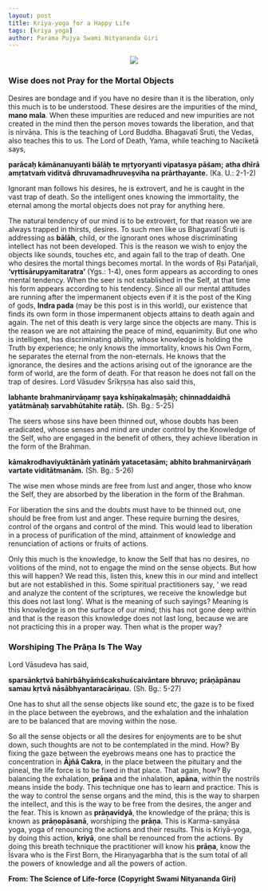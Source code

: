 ```yaml
---
layout: post
title: Kriya-yoga for a Happy Life
tags: [kriya yoga]
author: Parama Pujya Swami Nityananda Giri
---
```


<center><img src="/assets/img/swamiji_2.jpg"></center>

### Wise does not Pray for the Mortal Objects

Desires are bondage and if you have no desire than it is the liberation, only this much is to be understood. These desires are the impurities of the mind, __mano mala__. When these impurities are reduced and new impurities are not created in the mind then the person moves towards the liberation, and that is nirvāṇa. This is the teaching of Lord Buddha. Bhagavatī Śruti, the Vedas, also teaches this to us. The Lord of Death, Yama, while teaching to Naciketā says,

__parācaḥ kāmānanuyanti bālāḥ__
__te mṛtyoryanti vipatasya pāśam;__
__atha dhīrā amṛtatvaṁ viditvā__
__dhruvamadhruveṣviha na prārthayante.__ (Ka. U.: 2-1-2)

Ignorant man follows his desires, he is extrovert, and he is caught in the vast trap of death. So the intelligent ones knowing the immortality, the eternal among the mortal objects does not pray for anything here.

The natural tendency of our mind is to be extrovert, for that reason we are always trapped in thirsts, desires. To such men like us Bhagavatī Śruti is addressing as __bālāh__, child, or the ignorant ones whose discriminating intellect has not been developed. This is the reason we wish to enjoy the objects like sounds, touches etc, and again fall to the trap of death. One who desires the mortal things becomes mortal. In the words of Ṛṣi Patañjali, __‘vṛttisārupyamitaratra’__ (Ygs.: 1-4), ones form appears as according to ones mental tendency. When the seer is not established in the Self, at that time his form appears according to his tendency. Since all our mental attitudes are running after the impermanent objects even if it is the post of the King of gods, __Indra pada__ (may be this post is in this world), our existence that finds its own form in those impermanent objects attains to death again and again. The net of this death is very large since the objects are many. This is the reason we are not attaining the peace of mind, equanimity. But one who is intelligent, has discriminating ability, whose knowledge is holding the Truth by experience; he only knows the immortality, knows his Own Form, he separates the eternal from the non-eternals. He knows that the ignorance, the desires and the actions arising out of the ignorance are the form of world, are the form of death. For that reason he does not fall on the trap of desires. Lord Vāsudev Śrīkṛṣṇa has also said this,

__labhante brahmanirvāṇamṛ ṣaya kshīṇakalmaṣāḥ;__
__chinnaddaidhā yatātmānaḥ sarvabhūtahite ratāḥ.__ (Sh. Bg.: 5-25)

The seers whose sins have been thinned out, whose doubts has been eradicated, whose senses and mind are under control by the Knowledge of the Self,  who are engaged in the benefit of others,  they achieve liberation in the form of the Brahman.

__kāmakrodhaviyuktānāṁ yatīnāṁ yatacetasām;__
__abhito brahmanirvāṇaṁ vartate viditātmanām.__ (Sh. Bg.: 5-26)

The wise men whose minds are free from lust and anger, those who know the Self, they are absorbed by the liberation in the form of the Brahman.

For liberation the sins and the doubts must have to be thinned out, one should be free from lust and anger. These require burning the desires, control of the organs and control of the mind. This would lead to liberation in a process of purification of the mind, attainment of knowledge and renunciation of actions or fruits of actions.

Only this much is the knowledge, to know the Self that has no desires, no volitions of the mind, not to engage the mind on the sense objects. But how this will happen? We read this, listen this, knew this in our mind and intellect but are not established in this. Some spiritual practitioners say, ‘ we read and analyze the content of the scriptures, we receive the knowledge but this does not last long’. What is the meaning of such sayings? Meaning is this knowledge is on the surface of our mind; this has not gone deep within and that is the reason this knowledge does not last long, because we are not practicing this in a proper way. Then what is the proper way?

### Worshiping The Prāṇa Is The Way

Lord Vāsudeva has said,

__sparsānkṛtvā bahirbāhyāṁścakshuścaivāntare bhruvo;__
__prāṇāpānau samau kṛtvā nāsābhyantaracāriṇau.__ (Sh. Bg.: 5-27)

One has to shut all the sense objects like sound etc, the gaze is to be fixed in the place between the eyebrows, and the exhalation and the inhalation are to be balanced that are moving within the nose.

So all the sense objects or all the desires for enjoyments are to be shut down, such thoughts are not to be contemplated in the mind. How? By fixing the gaze between the eyebrows means one has to practice the concentration in __Ājñā Cakra__, in the place between the pituitary and the pineal, the life force is to be fixed in that place. That again, how? By balancing the exhalation, __prāṇa__ and the inhalation, __apāna__, within the nostrils means inside the body. This technique one has to learn and practice. This is the way to control the sense organs and the mind, this is the way to sharpen the intellect, and this is the way to be free from the desires, the anger and the fear. This is known as __prāṇavidyā__, the knowledge of the prāṇa; this is known as __prāṇopāsanā__, worshiping the __prāṇa__. This is Karma-sanyāsa yoga, yoga of renouncing the actions and their results. This is Kriyā-yoga, by doing this action, __kriyā__, one shall be renounced from the actions. By doing this breath technique the practitioner will know his __prāṇa__, know the Īśvara who is the First Born, the Hiraṇyagarbha that is the sum total of all the powers of knowledge and all the powers of action.

**From: The Science of Life-force**
**(Copyright Swami Nityananda Giri)**

